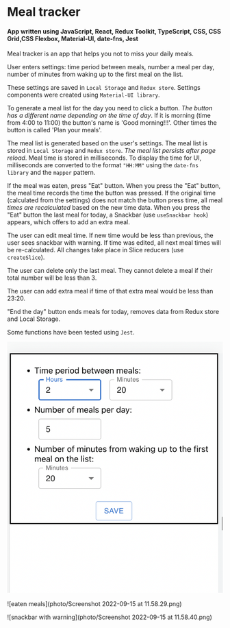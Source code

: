 # Meal tracker


#### App written using JavaScript, React, Redux Toolkit, TypeScript, CSS, CSS Grid,CSS Flexbox, Material-UI, date-fns, Jest


Meal tracker is an app that helps you not to miss your daily meals. 

User enters settings: time period between meals, number a meal per day, number of minutes from waking up to the first meal on the list. 

These settings are saved in `Local Storage` and `Redux store`. Settings components were created using `Material-UI library`.

To generate a meal list for the day you need to click a button. *The button has a different name depending on the time of day*. If it is morning (time from 4:00 to 11:00) the button's name is 'Good morning!!!'. Other times the button is called 'Plan your meals'.

The meal list is generated based on the user's settings. The meal list is stored in `Local Storage` and `Redux store`. *The meal list persists after page reload*. Meal time is stored in milliseconds. To display the time for UI, milliseconds are converted to the format `"HH:MM"` using the `date-fns library` and the `mapper` pattern.

If the meal was eaten, press "Eat" button. When you press the "Eat" button, the meal time records the time the button was pressed. If the original time (calculated from the settings) does not match the button press time, all meal *times are recalculated* based on the new time data. When you press the "Eat" button the last meal for today, a Snackbar (use `useSnackbar hook`) appears, which offers to add an extra meal.

The user can edit meal time. If new time would be less than previous, the user sees snackbar with warning. If time was edited, all next meal times will be re-calculated.
All changes take place in Slice reducers (use `createSlice`).

The user can delete only the last meal. They cannot delete a meal if their total number will be less than 3.

The user can add extra meal if time of that extra meal would be less than 23:20.

"End the day" button ends meals for today, removes data from Redux store and Local Storage.

Some functions have been tested using `Jest`.


![settings](https://raw.githubusercontent.com/kalibria/Meal-tracker/main/photo/Screenshot%202022-09-15%20at%2011.58.11.png)

![eaten meals](photo/Screenshot 2022-09-15 at 11.58.29.png)

![snackbar with warning](photo/Screenshot 2022-09-15 at 11.58.40.png)

